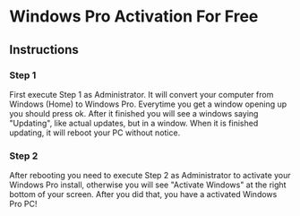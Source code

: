 # Windows Pro Activation For Free

## Instructions

### Step 1

First execute Step 1 as Administrator. It will convert your computer from Windows (Home) to Windows Pro. Everytime you get a window opening up you should press ok. After it finished you will see a windows saying "Updating", like actual updates, but in a window. When it is finished updating, it will reboot your PC without notice.

### Step 2

After rebooting you need to execute Step 2 as Administrator to activate your Windows Pro install, otherwise you will see "Activate Windows" at the right bottom of your screen. After you did that, you have a activated Windows Pro PC!

